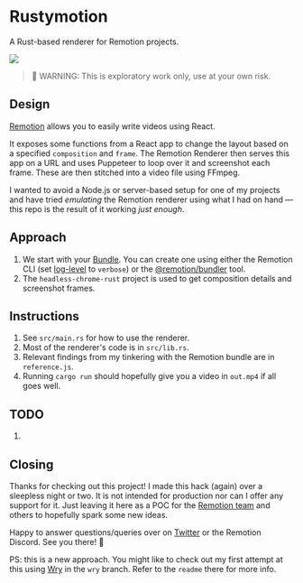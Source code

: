 # Rustymotion

A Rust-based renderer for Remotion projects.

![](https://github.com/clearlysid/rustymotion/assets/30227512/abac28b3-5166-430e-ad82-1148cc4f2149)

> 🚧 WARNING: This is exploratory work only, use at your own risk.

## Design

[Remotion](https://www.remotion.dev) allows you to easily write videos using React.

It exposes some functions from a React app to change the layout based on a specified `composition` and `frame`. The Remotion Renderer then serves this app on a URL and uses Puppeteer to loop over it and screenshot each frame. These are then stitched into a video file using FFmpeg.

I wanted to avoid a Node.js or server-based setup for one of my projects and have tried _emulating_ the Remotion renderer using what I had on hand — this repo is the result of it working _just enough_.

## Approach

1. We start with your [Bundle](https://www.remotion.dev/docs/terminology#bundle). You can create one using either the Remotion CLI (set [log-level](https://www.remotion.dev/docs/renderer/render-media#loglevel) to `verbose`) or the [@remotion/bundler](https://www.remotion.dev/docs/bundler) tool.
2. The `headless-chrome-rust` project is used to get composition details and screenshot frames.

## Instructions

1. See `src/main.rs` for how to use the renderer.
2. Most of the renderer's code is in `src/lib.rs`.
3. Relevant findings from my tinkering with the Remotion bundle are in `reference.js`.
4. Running `cargo run` should hopefully give you a video in `out.mp4` if all goes well.

## TODO

1.

## Closing

Thanks for checking out this project! I made this hack (again) over a sleepless night or two. It is not intended for production nor can I offer any support for it. Just leaving it here as a POC for the [Remotion team](https://github.com/remotion-dev) and others to hopefully spark some new ideas.

Happy to answer questions/queries over on [Twitter](https://twitter.com/clearlysid) or the Remotion Discord. See you there! 👋

PS: this is a new approach. You might like to check out my first attempt at this using [Wry](https://github.com/clearlysid/wry) in the `wry` branch. Refer to the `readme` there for more info.
